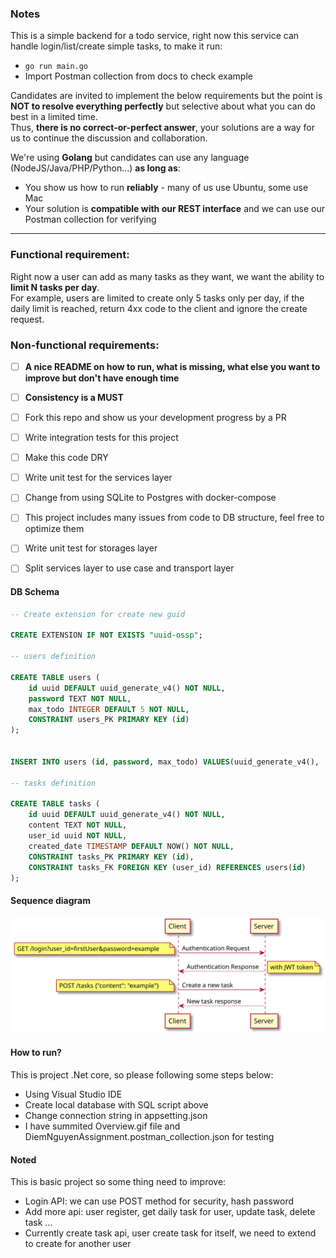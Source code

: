 ### Notes
This is a simple backend for a todo service, right now this service can handle login/list/create simple tasks, to make it run:
- `go run main.go`
- Import Postman collection from docs to check example

Candidates are invited to implement the below requirements but the point is **NOT to resolve everything perfectly** but selective about what you can do best in a limited time.  
Thus, **there is no correct-or-perfect answer**, your solutions are a way for us to continue the discussion and collaboration.  

We're using **Golang** but candidates can use any language (NodeJS/Java/PHP/Python...) **as long as**:  
- You show us how to run **reliably** - many of us use Ubuntu, some use Mac
- Your solution is **compatible with our REST interface** and we can use our Postman collection for verifying

---

### Functional requirement:
Right now a user can add as many tasks as they want, we want the ability to **limit N tasks per day**.  
For example, users are limited to create only 5 tasks only per day, if the daily limit is reached, return 4xx code to the client and ignore the create request.

### Non-functional requirements:
- [ ] **A nice README on how to run, what is missing, what else you want to improve but don't have enough time**
- [ ] **Consistency is a MUST**
- [ ] Fork this repo and show us your development progress by a PR
- [ ] Write integration tests for this project
- [ ] Make this code DRY
- [ ] Write unit test for the services layer
- [ ] Change from using SQLite to Postgres with docker-compose
- [ ] This project includes many issues from code to DB structure, feel free to optimize them
- [ ] Write unit test for storages layer
- [ ] Split services layer to use case and transport layer


#### DB Schema
```sql
-- Create extension for create new guid

CREATE EXTENSION IF NOT EXISTS "uuid-ossp";

-- users definition

CREATE TABLE users (
	id uuid DEFAULT uuid_generate_v4() NOT NULL,
	password TEXT NOT NULL,
	max_todo INTEGER DEFAULT 5 NOT NULL,
	CONSTRAINT users_PK PRIMARY KEY (id)
);


INSERT INTO users (id, password, max_todo) VALUES(uuid_generate_v4(), 'example', 5);

-- tasks definition

CREATE TABLE tasks (
	id uuid DEFAULT uuid_generate_v4() NOT NULL,
	content TEXT NOT NULL,
	user_id uuid NOT NULL,
    created_date TIMESTAMP DEFAULT NOW() NOT NULL,
	CONSTRAINT tasks_PK PRIMARY KEY (id),
	CONSTRAINT tasks_FK FOREIGN KEY (user_id) REFERENCES users(id)
);
```

#### Sequence diagram
![auth and create tasks request](https://github.com/manabie-com/togo/blob/master/docs/sequence.svg)

#### How to run?
This is project .Net core, so please following some steps below:
- Using Visual Studio IDE
- Create local database with SQL script above
- Change connection string in appsetting.json
- I have summited Overview.gif file and DiemNguyenAssignment.postman_collection.json for testing

#### Noted
This is basic project so some thing need to improve:
- Login API: we can use POST method for security, hash password
- Add more api: user register, get daily task for user, update task, delete task ...
- Currently create task api, user create task for itself, we need to extend to create for another user 

